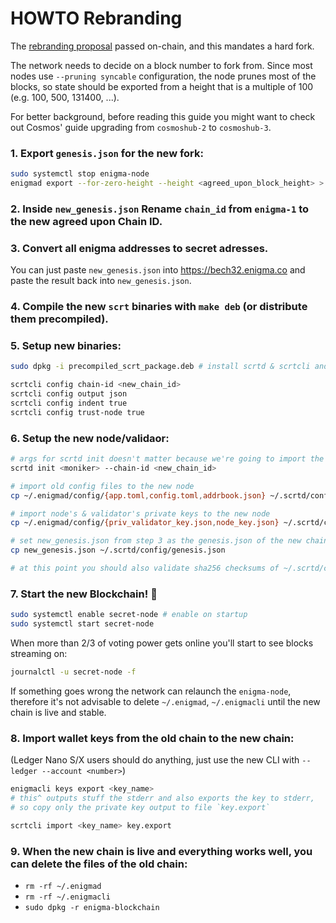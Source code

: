 # HOWTO Rebranding

The [rebranding proposal](https://explorer.cashmaney.com/proposals/7) passed on-chain, and this mandates a hard fork.

The network needs to decide on a block number to fork from.
Since most nodes use `--pruning syncable` configuration, the node prunes most of the blocks, so state should be exported from a height that is a multiple of 100 (e.g. 100, 500, 131400, ...).

For better background, before reading this guide you might want to check out Cosmos' guide upgrading from `cosmoshub-2` to `cosmoshub-3`.

### 1. Export `genesis.json` for the new fork:

```bash
sudo systemctl stop enigma-node
enigmad export --for-zero-height --height <agreed_upon_block_height> > new_genesis.json
```

### 2. Inside `new_genesis.json` Rename `chain_id` from `enigma-1` to the new agreed upon Chain ID.

### 3. Convert all enigma addresses to secret adresses.

You can just paste `new_genesis.json` into https://bech32.enigma.co and paste the result back into `new_genesis.json`.

### 4. Compile the new `scrt` binaries with `make deb` (or distribute them precompiled).

### 5. Setup new binaries:

```bash
sudo dpkg -i precompiled_scrt_package.deb # install scrtd & scrtcli and setup scrt-node.service

scrtcli config chain-id <new_chain_id>
scrtcli config output json
scrtcli config indent true
scrtcli config trust-node true
```

### 6. Setup the new node/validaor:

```bash
# args for scrtd init doesn't matter because we're going to import the old config files
scrtd init <moniker> --chain-id <new_chain_id>

# import old config files to the new node
cp ~/.enigmad/config/{app.toml,config.toml,addrbook.json} ~/.scrtd/config

# import node's & validator's private keys to the new node
cp ~/.enigmad/config/{priv_validator_key.json,node_key.json} ~/.scrtd/config

# set new_genesis.json from step 3 as the genesis.json of the new chain
cp new_genesis.json ~/.scrtd/config/genesis.json

# at this point you should also validate sha256 checksums of ~/.scrtd/config/* against ~/.enigmad/config/*
```

### 7. Start the new Blockchain! :tada:

```bash
sudo systemctl enable secret-node # enable on startup
sudo systemctl start secret-node
```

When more than 2/3 of voting power gets online you'll start to see blocks streaming on:

```bash
journalctl -u secret-node -f
```

If something goes wrong the network can relaunch the `enigma-node`, therefore it's not advisable to delete `~/.enigmad`, `~/.enigmacli` until the new chain is live and stable.

### 8. Import wallet keys from the old chain to the new chain:

(Ledger Nano S/X users should do anything, just use the new CLI with `--ledger --account <number>`)

```bash
enigmacli keys export <key_name>
# this^ outputs stuff the stderr and also exports the key to stderr,
# so copy only the private key output to file `key.export`

scrtcli import <key_name> key.export
```

### 9. When the new chain is live and everything works well, you can delete the files of the old chain:

- `rm -rf ~/.enigmad`
- `rm -rf ~/.enigmacli`
- `sudo dpkg -r enigma-blockchain`
